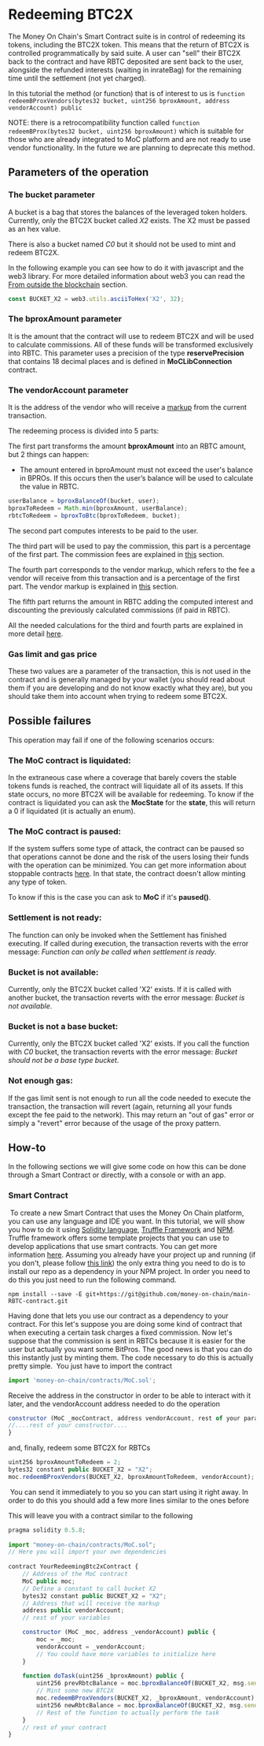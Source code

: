 # Redeeming BTC2X

The Money On Chain's Smart Contract suite is in control of redeeming its tokens, including the BTC2X token. This means that the return of BTC2X is controlled programmatically by said suite. ​A user can "sell" their BTC2X back to the contract and have RBTC deposited are sent back to the user, alongside the refunded interests (waiting in inrateBag) for the remaining time until the settlement (not yet charged).

In this tutorial the method (or function) that is of interest to us is `function redeemBProxVendors(bytes32 bucket, uint256 bproxAmount, address vendorAccount) public`

NOTE: there is a retrocompatibility function called `function redeemBProx(bytes32 bucket, uint256 bproxAmount)` which is suitable for those who are already integrated to MoC platform and are not ready to use vendor functionality. In the future we are planning to deprecate this method.

## Parameters of the operation

### The bucket parameter

A bucket is a bag that stores the balances of the leveraged token holders. Currently, only the BTC2X bucket called _X2_ exists. The X2 must be passed as an hex value.

There is also a bucket named _C0_ but it should not be used to mint and redeem BTC2X.

In the following example you can see how to do it with javascript and the web3 library. For more detailed information about web3 you can read the [From outside the blockchain](from-outside-the-blockchain.md) section.

```js
const BUCKET_X2 = web3.utils.asciiToHex('X2', 32);
```

### The bproxAmount parameter

It is the amount that the contract will use to redeem BTC2X and will be used to calculate commissions. All of these funds will be transformed exclusively into RBTC.
This parameter uses a precision of the type **reservePrecision** that contains 18 decimal places and is defined in **MoCLibConnection** contract.

### The vendorAccount parameter

It is the address of the vendor who will receive a [markup](vendors.md#markup) from the current transaction.


The redeeming process is divided into 5 parts:

The first part transforms the amount **bproxAmount** into an RBTC amount, but 2 things can happen:

- The amount entered in bproAmount must not exceed the user's balance in BPROs. If this occurs then the user’s balance will be used to calculate the value in RBTC.

```js
userBalance = bproxBalanceOf(bucket, user);
bproxToRedeem = Math.min(bproxAmount, userBalance);
rbtcToRedeem = bproxToBtc(bproxToRedeem, bucket);
```

The second part computes interests to be paid to the user.

The third part will be used to pay the commission, this part is a percentage of the first part. The commission fees are explained in [this](commission-fees-values.md) section.

The fourth part corresponds to the vendor markup, which refers to the fee a vendor will receive from this transaction and is a percentage of the first part. The vendor markup is explained in [this](vendors.md#markup) section.

The fifth part returns the amount in RBTC adding the computed interest and discounting the previously calculated commissions (if paid in RBTC).

All the needed calculations for the third and fourth parts are explained in more detail [here](fees-calculation.md).

### Gas limit and gas price

These two values are a parameter of the transaction, this is not used in the contract and is generally managed by your wallet (you should read about them if you are developing and do not know exactly what they are), but you should take them into account when trying to redeem some BTC2X.

## Possible failures

This operation may fail if one of the following scenarios occurs:

### The MoC contract is liquidated:

In the extraneous case where a coverage that barely covers the stable tokens funds is reached, the contract will liquidate all of its assets. If this state occurs, no more BTC2X will be available for redeeming.
To know if the contract is liquidated you can ask the **MocState** for the **state**, this will return a 0 if liquidated (it is actually an enum).

### The MoC contract is paused:

If the system suffers some type of attack, the contract can be paused so that operations cannot be done and the risk of the users losing their funds with the operation can be minimized. You can get more information about stoppable contracts [here](https://github.com/money-on-chain/Areopagus-Governance/blob/develop/contracts/Stopper/Stoppable.sol). In that state, the contract doesn't allow minting any type of token.

To know if this is the case you can ask to **MoC** if it's **paused()**.

### Settlement is not ready:

The function can only be invoked when the Settlement has finished executing. If called during execution, the transaction reverts with the error message: _Function can only be called when settlement is ready_.

### Bucket is not available:

Currently, only the BTC2X bucket called 'X2' exists. If it is called with another bucket, the transaction reverts with the error message: _Bucket is not available_.

### Bucket is not a base bucket:

Currently, only the BTC2X bucket called 'X2' exists. If you call the function with _C0_ bucket, the transaction reverts with the error message: _Bucket should not be a base type bucket_.

### Not enough gas:

If the gas limit sent is not enough to run all the code needed to execute the transaction, the transaction will revert (again, returning all your funds except the fee paid to the network). This may return an "out of gas" error or simply a "revert" error because of the usage of the proxy pattern.

## How-to

In the following sections we will give some code on how this can be done through a Smart Contract or directly, with a console or with an app.
​

### Smart Contract​

​
To create a new Smart Contract that uses the Money On Chain platform, you can use any language and IDE you want. In this tutorial, we will show you how to do it using [Solidity language](https://solidity.readthedocs.io/en/v0.5.8/), [Truffle Framework](https://www.trufflesuite.com/) and [NPM](https://www.npmjs.com/).
Truffle framework offers some template projects that you can use to develop applications that use smart contracts. You can get more information [here](https://www.trufflesuite.com/boxes).
Assuming you already have your project up and running (if you don't, please follow [this link](../rationale/getting-started.md)) the only extra thing you need to do is to install our repo as a dependency in your NPM project. In order you need to do this you just need to run the following command.
​

```
npm install --save -E git+https://git@github.com/money-on-chain/main-RBTC-contract.git
```

Having done that lets you use our contract as a dependency to your contract. For this let's suppose you are doing some kind of contract that when executing a certain task charges a fixed commission. Now let's suppose that the commission is sent in RBTCs because it is easier for the user but actually you want some BitPros. The good news is that you can do this instantly just by minting them. The code necessary to do this is actually pretty simple.
​
You just have to import the contract
​

```js
import 'money-on-chain/contracts/MoC.sol';
```

Receive the address in the constructor in order to be able to interact with it later, and the vendorAccount address needed to do the operation

```js
constructor (MoC _mocContract, address vendorAccount, rest of your params...) {
//....rest of your constructor....
}
```

​and, finally, redeem some BTC2X for RBTCs
​

```js
uint256 bproxAmountToRedeem = 2;
bytes32 constant public BUCKET_X2 = "X2";
moc.redeemBProxVendors(BUCKET_X2, bproxAmountToRedeem, vendorAccount);
```
​
You can send it immediately to you so you can start using it right away. In order to do this you should add a few more lines similar to the ones before

This will leave you with a contract similar to the following
​
​

```js
pragma solidity 0.5.8;
​
import "money-on-chain/contracts/MoC.sol";
// Here you will import your own dependencies
​
contract YourRedeemingBtc2xContract {
    // Address of the MoC contract
    MoC public moc;
    // Define a constant to call bucket X2
​    bytes32 constant public BUCKET_X2 = "X2";
    // Address that will receive the markup
    address public vendorAccount;
    // rest of your variables

    constructor (MoC _moc, address _vendorAccount) public {
        moc = _moc;
        vendorAccount = _vendorAccount;
        // You could have more variables to initialize here
    }
​
    function doTask(uint256 _bproxAmount) public {
        uint256 prevRbtcBalance = moc.bproxBalanceOf(BUCKET_X2, msg.sender);
        // Mint some new BTC2X
        moc.redeemBProxVendors(BUCKET_X2, _bproxAmount, vendorAccount);
        uint256 newRbtcBalance = moc.bproxBalanceOf(BUCKET_X2, msg.sender);
        // Rest of the function to actually perform the task
    }
    // rest of your contract
}
```
